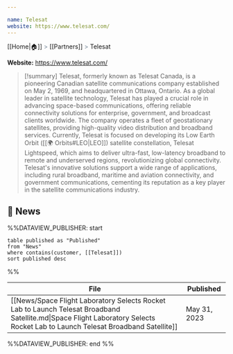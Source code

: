 ```yaml
---

name: Telesat
website: https://www.telesat.com/
---
```

[[Home|🏠]] <span style="color: LightSlateGray">></span> [[Partners]] <span style="color: LightSlateGray">></span> Telesat

**Website:** https://www.telesat.com/

>[!summary]
>Telesat, formerly known as Telesat Canada, is a pioneering Canadian satellite communications company established on May 2, 1969, and headquartered in Ottawa, Ontario. As a global leader in satellite technology, Telesat has played a crucial role in advancing space-based communications, offering reliable connectivity solutions for enterprise, government, and broadcast clients worldwide. The company operates a fleet of geostationary satellites, providing high-quality video distribution and broadband services. Currently, Telesat is focused on developing its Low Earth Orbit ([[🌍 Orbits#LEO|LEO]]) satellite constellation, Telesat Lightspeed, which aims to deliver ultra-fast, low-latency broadband to remote and underserved regions, revolutionizing global connectivity. Telesat's innovative solutions support a wide range of applications, including rural broadband, maritime and aviation connectivity, and government communications, cementing its reputation as a key player in the satellite communications industry.

## 📰 News
%%DATAVIEW_PUBLISHER: start
```
table published as "Published"
from "News"
where contains(customer, [[Telesat]])
sort published desc
```
%%

| File                                                                                                                                                                           | Published    |
| ------------------------------------------------------------------------------------------------------------------------------------------------------------------------------ | ------------ |
| [[News/Space Flight Laboratory Selects Rocket Lab to Launch Telesat Broadband Satellite.md\|Space Flight Laboratory Selects Rocket Lab to Launch Telesat Broadband Satellite]] | May 31, 2023 |

%%DATAVIEW_PUBLISHER: end %%